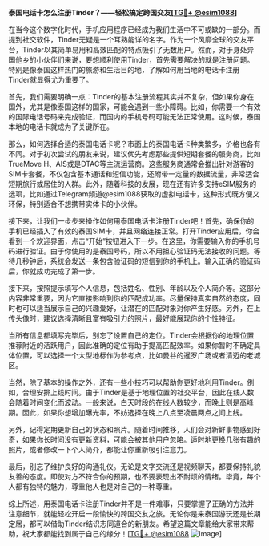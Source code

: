 **泰国电话卡怎么注册Tinder？——轻松搞定跨国交友[[TG💪+ @esim1088](https://t.me/s/esim1088)]**

在当今这个数字化时代，手机应用程序已经成为我们生活中不可或缺的一部分。而提到社交软件，Tinder无疑是一个耳熟能详的名字。作为一个风靡全球的交友平台，Tinder以其简单易用和高效匹配的特点吸引了无数用户。然而，对于身处异国他乡的小伙伴们来说，要想顺利使用Tinder，首先需要解决的就是注册问题。特别是像泰国这样热门的旅游和生活目的地，了解如何用当地的电话卡注册Tinder就显得尤为重要了。

首先，我们需要明确一点：Tinder的基本注册流程其实并不复杂，但如果你身在国外，尤其是像泰国这样的国家，可能会遇到一些小障碍。比如，你需要一个有效的国际电话号码来完成验证，而国内的手机号码可能无法正常使用。这时候，泰国本地的电话卡就成为了关键所在。

那么，如何选择合适的泰国电话卡呢？市面上的泰国电话卡种类繁多，价格也各有不同。对于初次尝试的朋友来说，建议优先考虑那些提供短期套餐的服务商，比如TrueMove H、AIS或是DTAC等主流运营商。这些服务商通常会推出针对游客的SIM卡套餐，不仅包含基本通话和短信功能，还附带一定量的数据流量，非常适合短期旅行或居住的人群。此外，随着科技的发展，现在还有许多支持eSIM服务的选项，比如通过Telegram频道@esim1088获取的虚拟电话卡，这种形式既方便又环保，特别适合不想携带实体卡的小伙伴。

接下来，让我们一步步来操作如何用泰国电话卡注册Tinder吧！首先，确保你的手机已经插入了有效的泰国SIM卡，并且网络连接正常。打开Tinder应用后，你会看到一个欢迎界面，点击“开始”按钮进入下一步。在这里，你需要输入你的手机号码进行验证。由于你使用的是泰国号码，所以不用担心验证码无法接收的问题。等待几秒钟后，系统会发送一条包含验证码的短信到你的手机上。输入正确的验证码后，你就成功完成了第一步。

接下来，按照提示填写个人信息，包括姓名、性别、年龄以及个人简介等。这部分内容非常重要，因为它直接影响到你的匹配成功率。尽量保持真实自然的态度，同时也可以适当展示自己的兴趣爱好，让潜在的匹配对象对你产生好感。另外，在上传头像时，建议选择清晰且富有吸引力的照片，最好能展现你的个性特征。

当所有信息都填写完毕后，别忘了设置自己的定位。Tinder会根据你的地理位置推荐附近的活跃用户，因此准确的定位有助于提高匹配效率。如果你暂时不确定具体位置，可以选择一个大型地标作为参考点，比如曼谷的暹罗广场或者清迈的老城区。

当然，除了基本的操作之外，还有一些小技巧可以帮助你更好地利用Tinder。例如，合理安排上线时间。由于Tinder是基于地理位置的社交平台，因此在线人数会随着时间变化而波动。一般来说，白天时段的在线人数较少，而晚上则是高峰期。因此，如果你想增加曝光率，不妨选择在晚上八点至凌晨两点之间上线。

另外，记得定期更新自己的状态和照片。随着时间推移，人们会对新鲜事物感到好奇，如果你长时间没有更新资料，可能会被其他用户忽略。适时地更换几张有趣的照片，或者修改一下个人简介，都能让你重新吸引注意力。

最后，别忘了维护良好的沟通礼仪。无论是文字交流还是视频聊天，都要保持礼貌友善的态度。即使对方不符合你的预期，也不要表现出不耐烦的情绪。毕竟，每个人都有独特的魅力，尊重他人也是对自己的一种尊重。

综上所述，用泰国电话卡注册Tinder并不是一件难事，只要掌握了正确的方法并注意细节，就能轻松开启一段愉快的跨国交友之旅。无论你是来泰国游玩还是长期定居，都可以借助Tinder结识志同道合的新朋友。希望这篇文章能给大家带来帮助，祝大家都能找到属于自己的缘分！[[TG💪+ @esim1088](https://t.me/s/esim1088) ![Image](https://i.postimg.cc/4NQfJmqS/Snipaste-2025-05-13-00-14-12.png)]